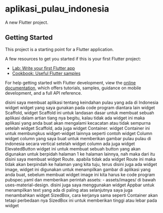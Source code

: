 # aplikasi_pulau_indonesia

A new Flutter project.

## Getting Started

This project is a starting point for a Flutter application.

A few resources to get you started if this is your first Flutter project:

- [Lab: Write your first Flutter app](https://docs.flutter.dev/get-started/codelab)
- [Cookbook: Useful Flutter samples](https://docs.flutter.dev/cookbook)

For help getting started with Flutter development, view the
[online documentation](https://docs.flutter.dev/), which offers tutorials,
samples, guidance on mobile development, and a full API reference.


disini saya membuat aplikasi tentang keindahan pulau yang ada di Indonesia
widget widget yang saya gunakan pada code program diantara lain
widget Scaffold, widget Scaffold ini untuk landasan dasar untuk membuat sebuah aplikasi dalam artian tiang nya begitu, kalau tidak ada widget ini maka aplikasi yang anda buat akan mengalami kecacatan atau tidak sempurna
setelah widget Scaffold, ada juga widget Container. widget Container ini untuk membungkus widget-widget lainnya seperti contoh widget Column
widget column yang saya buat untuk memberikan gambar pulau pulau di indonesia secara vertical setelah widget column ada juga widget ElevatedButton widget ini untuk membuat sebuah button yang akan digunakan untuk berpidah halaman 1 ke halaman lainnya, nah maka dari itu disini saya membuat widget Route. apabila tidak ada widget Route ini maka tidak akan berpindah ke halaman yang kita tuju, terus disini juga ada widget image, widget ini digunakan untuk menampilkan gambar di aplikasi yang anda buat, sebelum membuat widget image ini kita harus ke code program pubspec.yaml dan memberikan perintah assets:
    - assets/images/ di bawah uses-material-design. disini juga saya menggunakan widget Appbar untuk menampilkan text yang ada di paling atas selanjutnya saya juga menambahkan widget SizedBox, cara kerjanya sama seperti Container akan tetapi perbedaan nya SizedBox ini untuk memberikan tinggi atau lebar pada widget
